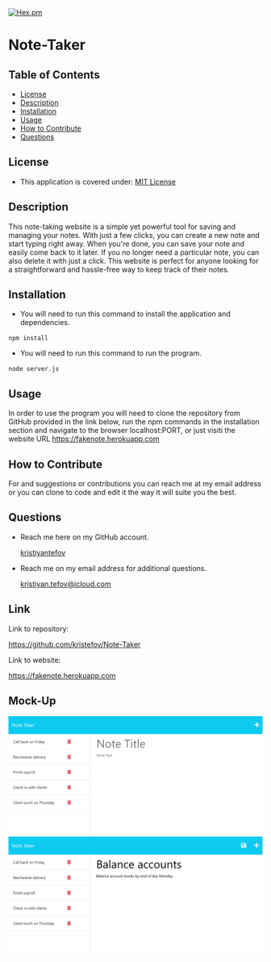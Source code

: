 [![Hex.pm](https://img.shields.io/badge/license%20-mit-blue?style=for-the-badge&logo=appveyor)](https://choosealicense.com/licenses/mit)     
# Note-Taker
## Table of Contents
* [License](#license)
* [Description](#description)
* [Installation](#installation)
* [Usage](#usage)
* [How to Contribute](#how-to-contribute)
* [Questions](#questions)
## License
 * This application is covered under: [MIT License](https://choosealicense.com/licenses/mit)
## Description
This note-taking website is a simple yet powerful tool for saving and managing your notes. 
With just a few clicks, you can create a new note and start typing right away. 
When you're done, you can save your note and easily come back to it later. 
If you no longer need a particular note, you can also delete it with just a click. 
This website is perfect for anyone looking for a straightforward and hassle-free way to keep track of their notes.
## Installation
* You will need to run this command to install the application and dependencies.
```
npm install
```
* You will need to run this command to run the program.
```
node server.js
```

## Usage
In order to use the program you will need to clone the repository from GitHub provided in the link below, run the npm commands in the installation section and navigate to the browser localhost:PORT, or just visiti the website URL https://fakenote.herokuapp.com
## How to Contribute
For and suggestions or contributions you can reach me at my email address or you can clone to code and edit it the way it will suite you the best.

## Questions
* Reach me here on my GitHub account.

    [kristiyantefov](https://github.com/kristefov) 

* Reach me on my email address for additional questions.

    kristiyan.tefov@icloud.com

## Link
Link to repository:

https://github.com/kristefov/Note-Taker

Link to website:

https://fakenote.herokuapp.com

## Mock-Up

![alt text](./assets/11-express-homework-demo-01.png)
![alt text](./assets/11-express-homework-demo-02.png)
